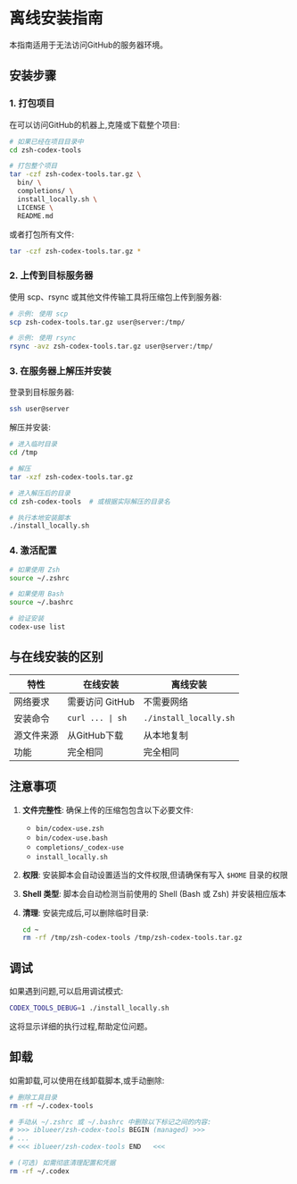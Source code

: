 # 离线安装指南

本指南适用于无法访问GitHub的服务器环境。

## 安装步骤

### 1. 打包项目

在可以访问GitHub的机器上,克隆或下载整个项目:

```sh
# 如果已经在项目目录中
cd zsh-codex-tools

# 打包整个项目
tar -czf zsh-codex-tools.tar.gz \
  bin/ \
  completions/ \
  install_locally.sh \
  LICENSE \
  README.md
```

或者打包所有文件:

```sh
tar -czf zsh-codex-tools.tar.gz *
```

### 2. 上传到目标服务器

使用 scp、rsync 或其他文件传输工具将压缩包上传到服务器:

```sh
# 示例: 使用 scp
scp zsh-codex-tools.tar.gz user@server:/tmp/

# 示例: 使用 rsync
rsync -avz zsh-codex-tools.tar.gz user@server:/tmp/
```

### 3. 在服务器上解压并安装

登录到目标服务器:

```sh
ssh user@server
```

解压并安装:

```sh
# 进入临时目录
cd /tmp

# 解压
tar -xzf zsh-codex-tools.tar.gz

# 进入解压后的目录
cd zsh-codex-tools  # 或根据实际解压的目录名

# 执行本地安装脚本
./install_locally.sh
```

### 4. 激活配置

```sh
# 如果使用 Zsh
source ~/.zshrc

# 如果使用 Bash
source ~/.bashrc

# 验证安装
codex-use list
```

## 与在线安装的区别

| 特性 | 在线安装 | 离线安装 |
|------|---------|---------|
| 网络要求 | 需要访问 GitHub | 不需要网络 |
| 安装命令 | `curl ... \| sh` | `./install_locally.sh` |
| 源文件来源 | 从GitHub下载 | 从本地复制 |
| 功能 | 完全相同 | 完全相同 |

## 注意事项

1. **文件完整性**: 确保上传的压缩包包含以下必要文件:
   - `bin/codex-use.zsh`
   - `bin/codex-use.bash`
   - `completions/_codex-use`
   - `install_locally.sh`

2. **权限**: 安装脚本会自动设置适当的文件权限,但请确保有写入 `$HOME` 目录的权限

3. **Shell 类型**: 脚本会自动检测当前使用的 Shell (Bash 或 Zsh) 并安装相应版本

4. **清理**: 安装完成后,可以删除临时目录:
   ```sh
   cd ~
   rm -rf /tmp/zsh-codex-tools /tmp/zsh-codex-tools.tar.gz
   ```

## 调试

如果遇到问题,可以启用调试模式:

```sh
CODEX_TOOLS_DEBUG=1 ./install_locally.sh
```

这将显示详细的执行过程,帮助定位问题。

## 卸载

如需卸载,可以使用在线卸载脚本,或手动删除:

```sh
# 删除工具目录
rm -rf ~/.codex-tools

# 手动从 ~/.zshrc 或 ~/.bashrc 中删除以下标记之间的内容:
# >>> iblueer/zsh-codex-tools BEGIN (managed) >>>
# ...
# <<< iblueer/zsh-codex-tools END   <<<

# (可选) 如需彻底清理配置和凭据
rm -rf ~/.codex
```
